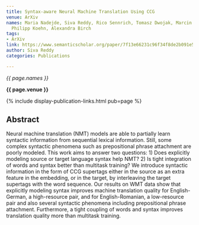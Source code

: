 ```yaml
---
title: Syntax-aware Neural Machine Translation Using CCG
venue: ArXiv
names: Maria Nadejde, Siva Reddy, Rico Sennrich, Tomasz Dwojak, Marcin Junczys-Dowmunt,
  Philipp Koehn, Alexandra Birch
tags:
- ArXiv
link: https://www.semanticscholar.org/paper/7f13e66231c96f34f8de2b091e5b5dafb5db5327
author: Siva Reddy
categories: Publications

---
```


*{{ page.names }}*

**{{ page.venue }}**

{% include display-publication-links.html pub=page %}

## Abstract

Neural machine translation (NMT) models are able to partially learn syntactic information from sequential lexical information. Still, some complex syntactic phenomena such as prepositional phrase attachment are poorly modeled. This work aims to answer two questions: 1) Does explicitly modeling source or target language syntax help NMT? 2) Is tight integration of words and syntax better than multitask training? We introduce syntactic information in the form of CCG supertags either in the source as an extra feature in the embedding, or in the target, by interleaving the target supertags with the word sequence. Our results on WMT data show that explicitly modeling syntax improves machine translation quality for English-German, a high-resource pair, and for English-Romanian, a low-resource pair and also several syntactic phenomena including prepositional phrase attachment. Furthermore, a tight coupling of words and syntax improves translation quality more than multitask training.